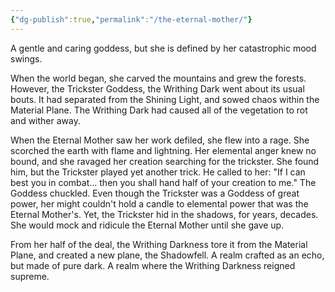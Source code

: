 ```yaml
---
{"dg-publish":true,"permalink":"/the-eternal-mother/"}
---
```


A gentle and caring goddess, but she is defined by her catastrophic mood swings.

When the world began, she carved the mountains and grew the forests. However, the Trickster Goddess, the Writhing Dark went about its usual bouts. It had separated from the Shining Light, and sowed chaos within the Material Plane. The Writhing Dark had caused all of the vegetation to rot and wither away.

When the Eternal Mother saw her work defiled, she flew into a rage. She scorched the earth with flame and lightning. Her elemental anger knew no bound, and she ravaged her creation searching for the trickster. She found him, but the Trickster played yet another trick. He called to her: "If I can best you in combat... then you shall hand half of your creation to me." The Goddess chuckled. Even though the Trickster was a Goddess of great power, her might couldn't hold a candle to elemental power that was the Eternal Mother's. Yet, the Trickster hid in the shadows, for years, decades. She would mock and ridicule the Eternal Mother until she gave up. 

From her half of the deal, the Writhing Darkness tore it from the Material Plane, and created a new plane, the Shadowfell. A realm crafted as an echo, but made of pure dark. A realm where the Writhing Darkness reigned supreme. 